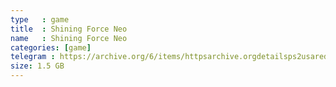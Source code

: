 ```yaml
---
type   : game
title  : Shining Force Neo
name   : Shining Force Neo
categories: [game]
telegram : https://archive.org/6/items/httpsarchive.orgdetailsps2usaredump3/Shining%20Force%20Neo.7z
size: 1.5 GB
---
```



